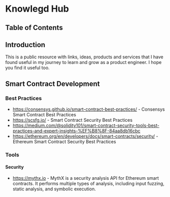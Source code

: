 # Knowlegd Hub

## Table of Contents

## Introduction

This is a public resource with links, ideas, products and services that I have found useful in my journey to learn and grow as a product engineer. I hope you find it useful too.

## Smart Contract Development

### Best Practices

- https://consensys.github.io/smart-contract-best-practices/ - Consensys Smart Contract Best Practices
- https://scsfg.io/ - Smart Contract Security Best Practices
- https://medium.com/@solidity101/smart-contract-security-tools-best-practices-and-expert-insights-%EF%B8%8F-84aa8db16cbc
- https://ethereum.org/en/developers/docs/smart-contracts/security/ - Ethereum Smart Contract Security Best Practices

### Tools

#### Security

- https://mythx.io - MythX is a security analysis API for Ethereum smart contracts. It performs multiple types of analysis, including input fuzzing, static analysis, and symbolic execution.